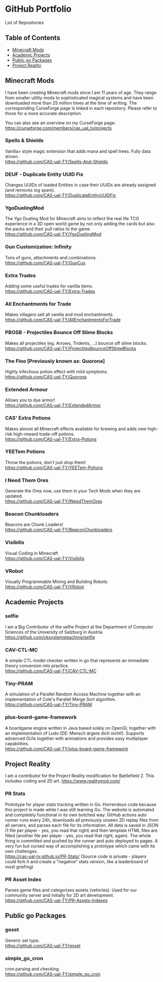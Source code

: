 # GitHub Portfolio
List of Repositories

## Table of Contents
- [Minecraft Mods](#minecraft-mods)
- [Academic Projects](#academic-projects)
- [Public go Packages](#public-go-packages)
- [Project Reality](#project-reality)

## Minecraft Mods

I have been creating Minecraft mods since I am 11 years of age. They range from smaller utility mods to sophisticated magical systems and have been downloaded more than 25 million times at the time of writing. The corresponding CurseForge page is linked in each repository. Please refer to those for a more accurate description.

You can also see an overview on my CurseForge page: https://curseforge.com/members/cas_ual_ty/projects

### Spells & Shields
Vanilla+ style magic extension that adds mana and spell trees. Fully data driven.  
https://github.com/CAS-ual-TY/Spells-And-Shields

### DEUF - Duplicate Entity UUID Fix
Changes UUIDs of loaded Entities in case their UUIDs are already assigned (and removes log spam).  
https://github.com/CAS-ual-TY/DuplicateEntityUUIDFix

### YgoDuelingMod
The Ygo Dueling Mod for Minecraft aims to reflect the real life TCG experience in a 3D open world game by not only adding the cards but also the packs and their pull ratios to the game.  
https://github.com/CAS-ual-TY/YgoDuelingMod

### Gun Customization: Infinity
Tons of guns, attachments and combinations.  
https://github.com/CAS-ual-TY/GunCus

### Extra Trades
Adding some useful trades for vanilla items.  
https://github.com/CAS-ual-TY/Extra-Trades

### All Enchantments for Trade
Makes villagers sell all vanilla and mod enchantments.  
https://github.com/CAS-ual-TY/AllEnchantmentsForTrade

### PBOSB - Projectiles Bounce Off Slime Blocks
Makes all projectiles (eg. Arrows, Tridents, ...) bounce off slime blocks.  
https://github.com/CAS-ual-TY/ProjectilesBounceOffSlimeBlocks

### The Floo \[Previously known as: Quorona]
Highly infectious potion effect with mild symptoms.  
https://github.com/CAS-ual-TY/Quorona

### Extended Armour
Allows you to dye armor!  
https://github.com/CAS-ual-TY/ExtendedArmor

### CAS' Extra Potions
Makes almost all Minecraft effects available for brewing and adds new high-risk high-reward trade-off potions.  
https://github.com/CAS-ual-TY/Extra-Potions

### YEETem Potions
Throw the potions, don't just drop them!  
https://github.com/CAS-ual-TY/YEETem-Potions

### I Need Them Ores
Generate the Ores now, use them in your Tech Mods when they are updated.  
https://github.com/CAS-ual-TY/INeedThemOres

### Beacon Chunkloaders
Beacons are Chunk Loaders!  
https://github.com/CAS-ual-TY/BeaconChunkloaders

### Visibilis
Visual Coding in Minecraft  
https://github.com/CAS-ual-TY/Visibilis

### VRobot
Visually Programmable Mining and Building Robots.  
https://github.com/CAS-ual-TY/VRobot

## Academic Projects

### selfie
I am a Big Contributor of the selfie Project at the Department of Computer Sciences of the University of Salzburg in Austria.  
https://github.com/cksystemsteaching/selfie

### CAV-CTL-MC
A simple CTL model checker written in go that represents an immediate theory conversion into practice.  
https://github.com/CAS-ual-TY/CAV-CTL-MC

### Tiny-PRAM
A simulation of a Parallel Random Access Machine together with an implementation of Cole's Parallel Merge Sort algorithm.  
https://github.com/CAS-ual-TY/Tiny-PRAM

### plus-board-game-framework
A boardgame engine written in Java based solely on OpenGL together with an implementation of Ludo (DE: Mensch ärgere dich nicht!). Supports advanced GUIs together with animations and provides easy multiplayer capabilities.  
https://github.com/CAS-ual-TY/plus-board-game-framework

## Project Reality

I am a contributor for the Project Reality modification for Battlefield 2. This includes coding and 2D art. https://www.realitymod.com/

### PR Stats

Prototype for player stats tracking written in Go. Horrendous code because this project is made while I was still learning Go. The website is automated and completely functional in its own botched way: GitHub actions auto runner runs every 24h, downloads all previously unseen 2D replay files from all servers, and parses each file for its information. All data is saved in JSON (1 file per player - yes, you read that right) and then template HTML files are filled (another file per player - yes, you read that right, again). The whole thing is committed and pushed by the runner and auto deployed to pages. A very fun but cursed way of accomplishing a prototype which came with its own challenges.  
https://cas-ual-ty.github.io/PR-Stats/ (Source code is private - players could fork it and create a "negative" stats version, like a leaderboard of most griefing)

### PR Asset Index

Parses game files and categorizes assets (vehicles). Used for our community server and initially for 2D art development.  
https://github.com/CAS-ual-TY/PR-Assets-Indexes

## Public go Packages

### goset
Generic set type.  
https://github.com/CAS-ual-TY/goset

### simple_go_cron
cron parsing and checking.  
https://github.com/CAS-ual-TY/simple_go_cron

